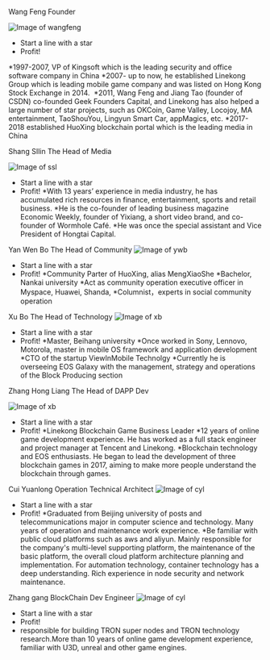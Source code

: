 
Wang Feng 
Founder

![Image of wangfeng](http://static.huoxing24.com/images/2018/05/15/1526388071506734.jpg)

* Start a line with a star
* Profit!

*1997-2007, VP of Kingsoft which is the leading security and office software company in China
*2007- up to now, he established Linekong Group which is leading mobile game company and was listed on Hong Kong Stock Exchange in 2014. 
*2011, Wang Feng and Jiang Tao (founder of CSDN) co-founded Geek Founders Capital, and Linekong has also helped a large number of star projects, such as OKCoin, Game Valley, Locojoy, MA entertainment, TaoShouYou, Lingyun Smart Car, appMagics, etc.
*2017-2018 established HuoXing blockchain portal which is the leading media in China
  
Shang SIlin 
The Head of Media

![Image of ssl](http://static.huoxing24.com/images/2018/05/15/1526388070917416.jpg)
* Start a line with a star
* Profit!
*With 13 years’ experience in media industry, he has accumulated rich resources in finance, entertainment, sports and retail business. 
*He is the co-founder of leading business magazine Economic Weekly, founder of Yixiang, a short video brand, and co-founder of Wormhole Café. 
*He was once the special assistant and Vice President of Hongtai Capital.


Yan Wen Bo
The Head of Community
![Image of ywb](http://static.huoxing24.com/images/2018/05/15/1526388071056726.jpg)

* Start a line with a star
* Profit!
*Community Parter of HuoXing, alias MengXiaoShe
*Bachelor, Nankai university
*Act as community operation executive officer in Myspace, Huawei, Shanda,
*Columnist，experts in social community operation


Xu Bo
The Head of Technology
![Image of xb](http://static.huoxing24.com/images/2018/05/15/1526388071205623.jpg)

* Start a line with a star
* Profit!
*Master, Beihang university
*Once worked in Sony, Lennovo, Motorola, master in mobile OS framework and application development
*CTO of the startup ViewInMobile Technolgy
*Currently he is overseeing EOS Galaxy with the management, strategy and operations of the Block Producing section

Zhang Hong Liang
The Head of DAPP Dev

![Image of xb](http://static.huoxing24.com/images/2018/05/15/1526388071028772.jpg)
* Start a line with a star
* Profit!
*Linekong Blockchain Game Business Leader
*12 years of online game development experience. He has worked as a full stack engineer and project manager at Tencent and Linekong.
*Blockchain technology and EOS enthusiasts. He began to lead the development of three blockchain games in 2017, aiming to make more people understand the blockchain through games.

Cui Yuanlong
Operation Technical Architect
![Image of cyl](http://static.huoxing24.com/images/2018/05/15/1526388071554415.jpg)

* Start a line with a star
* Profit!
*Graduated from Beijing university of posts and telecommunications major in computer science and technology. Many years of operation and maintenance work experience.
*Be familiar with public cloud platforms such as aws and aliyun. Mainly responsible for the company's multi-level supporting platform, the maintenance of the basic platform, the overall cloud platform architecture planning and implementation. For automation technology, container technology has a deep understanding. Rich experience in node security and network maintenance.

Zhang gang
BlockChain Dev Engineer
![Image of cyl](https://huoxing24.oss-cn-beijing.aliyuncs.com/image/news/2018/05/1526455737722445.jpg)

* Start a line with a star
* Profit!
* responsible for building TRON super nodes and TRON technology research.More than 10 years of online game development experience, familiar with U3D, unreal and other game engines.
